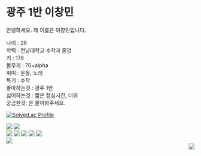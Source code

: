 # 광주 1반 이창민

안녕하세요.
제 이름은 이창민입니다.

나이 : 26  
학력 : 전남대학교 수학과 졸업  
키 : 178  
몸무게 : 70+alpha  
취미 : 운동, 노래  
특기 : 수학  
좋아하는것 : 광주 1반  
싫어하는것 : 짧은 점심시간, 더위  
궁금한것: 은 물어봐주세요.  

[![Solved.ac Profile](http://mazassumnida.wtf/api/v2/generate_badge?boj=dlckdals007)](https://solved.ac/dlckdals007/)


<div id='badges' align='left'>
  <img src="https://img.shields.io/badge/Python-3776AB?style=for-the-badge&logo=Python&logoColor=white"/>
  <img src="https://img.shields.io/badge/Javascript-F7DF1E?style=for-the-badge&logo=Javascript&logoColor=white"/><br>
  <img src="https://img.shields.io/badge/HTML-E34F26?style=for-the-badge&logo=HTML5&logoColor=white"/>
  <img src="https://img.shields.io/badge/CSS-1572B6?style=for-the-badge&logo=CSS3&logoColor=white"/>
  <img src="https://img.shields.io/badge/Bootstrap-7952B3?style=for-the-badge&logo=Bootstrap&logoColor=white"/>
  <img src="https://img.shields.io/badge/Django-092E20?style=for-the-badge&logo=Django&logoColor=white"/>
  <img src="https://img.shields.io/badge/vue.js-4FC08D?style=for-the-badge&logo=vue.js&logoColor=white"><br>
  <img src="https://img.shields.io/badge/Git-F05032?style=for-the-badge&logo=Git&logoColor=white"/><br>
</div>

<div align="right">
  <img src="https://komarev.com/ghpvc/?username=ChangMinL2E&style=flat&color=blue" alt=""/>
  <a href="https://solved.ac/dlckdals007"><img src="http://mazassumnida.wtf/api/mini/generate_badge?boj=dlckdals007"/></a>
</div>



